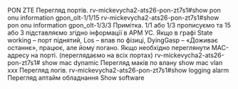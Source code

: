 PON ZTE 
Перегляд портів. 
rv-mickevycha2-ats26-pon-zt7s1#show pon onu information gpon_olt-1/1/15 
rv-mickevycha2-ats26-pon-zt7s1#show pon onu information gpon_olt-1/3/3 
	Примітка. 1/1 або 1/3 прописуємо та 15 або 3 підставляємо згідно інформації в АРМ УС. 
		Якщо в графі State working – порт піднятий, Los – впав по фізиці, DyingGasp – «Доживає останнє», працює, але йому погано. 
Якщо необхідно переглянути МАС-адресу на порті. (переглядаємо на всіх портах) 
rv-mickevycha2-ats26-pon-zt7s1# show mac dynamic 
Перегляд маків по влану
show mac vlan xxx
Перегляд логів. 
rv-mickevycha2-ats26-pon-zt7s1#show logging alarm 
Перегляд аптайм обладнання
Show software 
